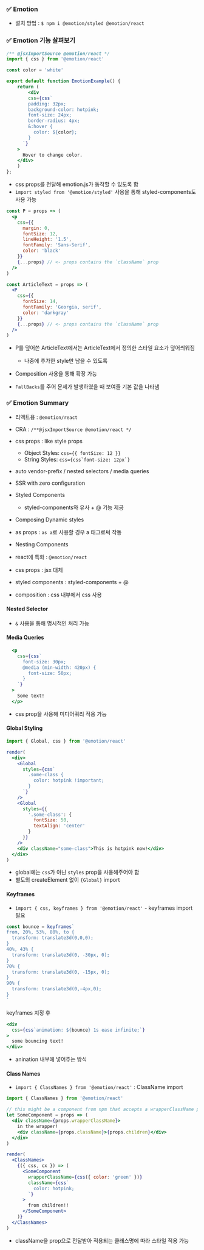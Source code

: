 ### ✅ Emotion
- 설치 방법 : `$ npm i @emotion/styled @emotion/react`

### ✅ Emotion 기능 살펴보기
```jsx
/** @jsxImportSource @emotion/react */
import { css } from '@emotion/react'

const color = 'white'

export default function EmotionExample() {
    return (
        <div
        css={css`
        padding: 32px;
        background-color: hotpink;
        font-size: 24px;
        border-radius: 4px;
        &:hover {
          color: ${color};
        }
      `}
    >
      Hover to change color.
    </div>
    )
};
```
- css props를 전달해 emotion.js가 동작할 수 있도록 함
- `import styled from '@emotion/styled'` 사용을 통해 styled-components도 사용 가능

```jsx
const P = props => (
  <p
    css={{
      margin: 0,
      fontSize: 12,
      lineHeight: '1.5',
      fontFamily: 'Sans-Serif',
      color: 'black'
    }}
    {...props} // <- props contains the `className` prop
  />
)

const ArticleText = props => (
  <P
    css={{
      fontSize: 14,
      fontFamily: 'Georgia, serif',
      color: 'darkgray'
    }}
    {...props} // <- props contains the `className` prop
  />
)
```
- P를 덮어쓴 ArticleText에서는 ArticleText에서 정의한 스타일 요소가 덮어씌워짐
  - 나중에 추가한 style만 남을 수 있도록
- Composition 사용을 통해 확장 가능

- `FallBacks`를 주어 문제가 발생하였을 때 보여줄 기본 값을 나타냄

### ✅ Emotion Summary
- 리액트용 : `@emotion/react` 
- CRA : `/**@jsxImportSource @emotion/react */`
- css props : like style props
  - Object Styles: `css={{ fontSize: 12 }}`
  - String Styles: ``css={css`font-size: 12px`}``
- auto vendor-prefix / nested selectors / media queries
- SSR with zero configuration
- Styled Components
  - styled-components와 유사 + @ 기능 제공
- Composing Dynamic styles
- as props : `as a`로 사용할 경우 a 태그로써 작동
- Nesting Components

- react에 특화 : `@emotion/react`
- css props : jsx 대체
- styled components : styled-components + @
- composition : css 내부에서 css 사용

#### Nested Selector
- `&` 사용을 통해 명시적인 처리 가능 

#### Media Queries
```jsx
  <p
    css={css`
      font-size: 30px;
      @media (min-width: 420px) {
        font-size: 50px;
      }
    `}
  >
    Some text!
  </p>
```
- css prop을 사용해 미디어쿼리 적용 가능

#### Global Styling
```jsx
import { Global, css } from '@emotion/react'

render(
  <div>
    <Global
      styles={css`
        .some-class {
          color: hotpink !important;
        }
      `}
    />
    <Global
      styles={{
        '.some-class': {
          fontSize: 50,
          textAlign: 'center'
        }
      }}
    />
    <div className="some-class">This is hotpink now!</div>
  </div>
)
```
- global에는 `css`가 아닌 `styles` prop을 사용해주어야 함
- 별도의 createElement 없이 `{Global}` import

#### Keyframes
- `import { css, keyframes } from '@emotion/react'` - keyframes import 필요
```jsx
const bounce = keyframes`
from, 20%, 53%, 80%, to {
  transform: translate3d(0,0,0);
}
40%, 43% {
  transform: translate3d(0, -30px, 0);
}
70% {
  transform: translate3d(0, -15px, 0);
}
90% {
  transform: translate3d(0,-4px,0);
}
`
```
keyframes 지정 후  
```jsx
<div
  css={css`animation: ${bounce} 1s ease infinite;`}
>
  some bouncing text!
</div>
```
- anination 내부에 넣어주는 방식

#### Class Names
- `import { ClassNames } from '@emotion/react'` : ClassName import
```jsx
import { ClassNames } from '@emotion/react'

// this might be a component from npm that accepts a wrapperClassName prop
let SomeComponent = props => (
  <div className={props.wrapperClassName}>
    in the wrapper!
    <div className={props.className}>{props.children}</div>
  </div>
)

render(
  <ClassNames>
    {({ css, cx }) => (
      <SomeComponent
        wrapperClassName={css({ color: 'green' })}
        className={css`
          color: hotpink;
        `}
      >
        from children!!
      </SomeComponent>
    )}
  </ClassNames>
)
```
- className을 prop으로 전달받아 적용되는 클래스명에 따라 스타일 적용 가능